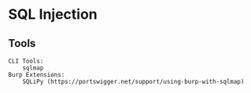 # SQL Injection
## Tools
```
CLI Tools:
    sqlmap
Burp Extensions:
    SQLiPy (https://portswigger.net/support/using-burp-with-sqlmap)
```
